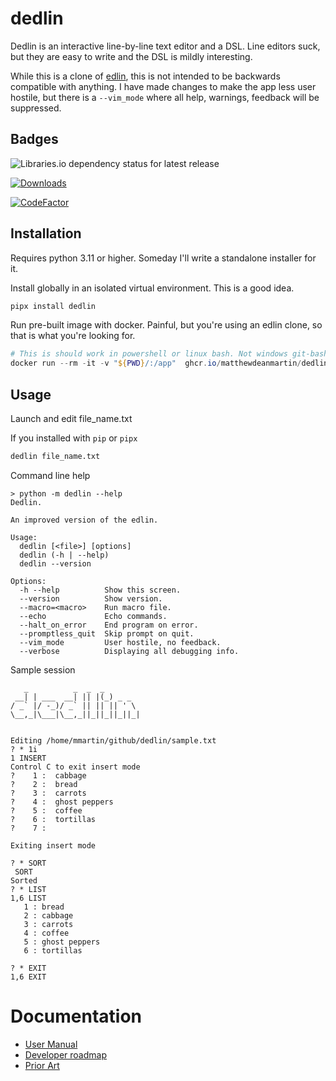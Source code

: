# dedlin

Dedlin is an interactive line-by-line text editor and a DSL. Line editors
suck, but they are easy to write and the DSL is mildly interesting.

While this is a clone of [edlin](https://en.wikipedia.org/wiki/Edlin), this is not intended to be backwards compatible with anything. I have made
changes to make the app less user hostile, but there is a `--vim_mode`
where all help, warnings, feedback will be suppressed.

## Badges

![Libraries.io dependency status for latest release](https://img.shields.io/librariesio/release/pypi/dedlin)

[![Downloads](https://static.pepy.tech/personalized-badge/dedlin?period=month&units=international_system&left_color=black&right_color=orange&left_text=Downloads)](https://pepy.tech/project/dedlin)

[![CodeFactor](https://www.codefactor.io/repository/github/matthewdeanmartin/dedlin/badge)](https://www.codefactor.io/repository/github/matthewdeanmartin/dedlin)

## Installation

Requires python 3.11 or higher. Someday I'll write a standalone installer for it.

Install globally in an isolated virtual environment. This is a good idea.

```bash
pipx install dedlin
```

Run pre-built image with docker. Painful, but you're using an edlin clone, so that is what you're looking for.

```powershell
# This is should work in powershell or linux bash. Not windows git-bash.
docker run --rm -it -v "${PWD}/:/app"  ghcr.io/matthewdeanmartin/dedlin:latest file.txt
```

## Usage

Launch and edit file_name.txt

If you installed with `pip` or `pipx`

```bash
dedlin file_name.txt
```

Command line help

```
> python -m dedlin --help
Dedlin.

An improved version of the edlin.

Usage:
  dedlin [<file>] [options]
  dedlin (-h | --help)
  dedlin --version

Options:
  -h --help          Show this screen.
  --version          Show version.
  --macro=<macro>    Run macro file.
  --echo             Echo commands.
  --halt_on_error    End program on error.
  --promptless_quit  Skip prompt on quit.
  --vim_mode         User hostile, no feedback.
  --verbose          Displaying all debugging info.
```

Sample session

```
   _          _  _  _
 __| | ___  __| || |(_) _ _
/ _` |/ -_)/ _` || || || ' \
\__,_|\___|\__,_||_||_||_||_|


Editing /home/mmartin/github/dedlin/sample.txt
? * 1i
1 INSERT
Control C to exit insert mode
?    1 :  cabbage
?    2 :  bread
?    3 :  carrots
?    4 :  ghost peppers
?    5 :  coffee
?    6 :  tortillas
?    7 :

Exiting insert mode

? * SORT
 SORT
Sorted
? * LIST
1,6 LIST
   1 : bread
   2 : cabbage
   3 : carrots
   4 : coffee
   5 : ghost peppers
   6 : tortillas

? * EXIT
1,6 EXIT
```

# Documentation

- [User Manual](https://github.com/matthewdeanmartin/dedlin/blob/main/docs/user_manual.md)
- [Developer roadmap](https://github.com/matthewdeanmartin/dedlin/blob/main/docs/TODO.md)
- [Prior Art](https://github.com/matthewdeanmartin/dedlin/blob/main/docs/prior_art.md)
